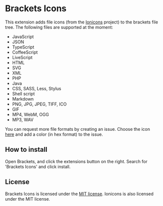 Brackets Icons
==============
This extension adds file icons (from the [Ionicons](https://github.com/driftyco/ionicons) project) to the brackets file tree. The following files are supported at the moment:

 - JavaScript
 - JSON
 - TypeScript
 - CoffeeScript
 - LiveScript
 - HTML
 - SVG
 - XML
 - PHP
 - Java
 - CSS, SASS, Less, Stylus
 - Shell script
 - Markdown
 - PNG, JPG, JPEG, TIFF, ICO
 - GIF
 - MP4, WebM, OGG
 - MP3, WAV

You can request more file formats by creating an issue. Choose the icon [here](http://ionicons.com) and add a color (in hex format) to the issue.

How to install
--------------
Open Brackets, and click the extensions button on the right. Search for 'Brackets Icons' and click install.

License
-------
Brackets Icons is licensed under the [MIT license](http://opensource.org/licenses/MIT). Ionicons is also licensed under the MIT license.